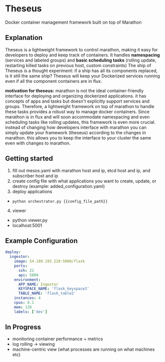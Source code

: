 Theseus
=======

Docker container management framework built on top of Marathon

## Explanation
Theseus is a lightweight framework to control marathon, making it easy for developers to deploy and keep track of containers.
It handles __namespacing__ (services and labeled groups) and __basic scheduling tasks__ (rolling update, restarting killed tasks on previous host, custom constraints)
The ship of Theseus is a thought experiment: if a ship has all its components replaced, is it still the same ship? Theseus will keep your Dockerized services running even if all the component containers are in flux.

__motivation for theseus:__ marathon is not the ideal container-friendly interface for deploying and organizing dockerized applications. 
it has concepts of apps and tasks but doesn't explicitly support services and groups. Therefore, a lightweight framework on top of marathon 
to handle these tasks provides a robust way to manage docker containers. Since marathon is in flux and will soon accommodate namespacing and 
even scheduling tasks like rolling updates, this framework is even more crucial. instead of changing how developers interface with marathon 
you can simply update your framework (theseus) according to the changes in marathon. this allows you to keep the interface to your cluster 
the same even with changes to marathon.

## Getting started
1. fill out mesos.yaml with marathon host and ip, etcd host and ip, and subscriber host and ip
2. create config file with what applications you want to create, update, or destroy (example: added_configuration.yaml)
3. deploy applications 
 * `python orchestrator.py {{config_file_path}}`
4. viewer
 * python viewer.py
 * localhost:5001

## Example Configuration

```yaml
deploy:
  ingestor:
    image: 54.189.193.228:5000/flask
    ports: 
      ssh: 22
      api: 5000
    environment:
      APP_NAME: Ingestor
      KEYSPACE_NAME: 'flask_keyspace2'
      TABLE_NAME: 'flask_table2'
    instances: 4
    cpus: 0.1 
    mem: 128
    labels: ['dev']
```


## In Progress
* monitoring container performance + metrics
* log rolling -> viewing
* machine-centric view (what processes are running on what machines etc)
